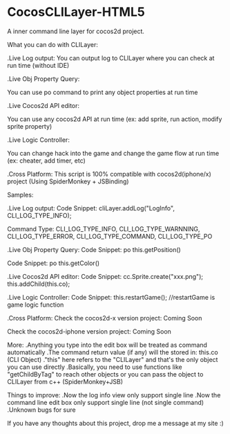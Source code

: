 CocosCLILayer-HTML5
===================

A inner command line layer for cocos2d project.

What you can do with CLILayer:

.Live Log output:
 You can output log to CLILayer where you can check at run time (without IDE)

.Live Obj Property Query:

 You can use po command to print any object properties at run time

.Live Cocos2d API editor:

 You can use any cocos2d API at run time (ex: add sprite, run action, modify sprite property)

.Live Logic Controller:

 You can change hack into the game and change the game flow at run time (ex: cheater, add timer, etc)

.Cross Platform:
 This script is 100% compatible with cocos2d(iphone/x) project (Using SpiderMonkey + JSBinding)


Samples:

.Live Log output:
 Code Snippet:
 cliLayer.addLog("LogInfo", CLI_LOG_TYPE_INFO);
 
 Command Type:
 CLI_LOG_TYPE_INFO,
 CLI_LOG_TYPE_WARNNING,
 CLI_LOG_TYPE_ERROR,
 CLI_LOG_TYPE_COMMAND,
 CLI_LOG_TYPE_PO

.Live Obj Property Query:
 Code Snippet:
 po this.getPosition()
 
 Code Snippet:
 po this.getColor()

.Live Cocos2d API editor:
 Code Snippet:
 cc.Sprite.create("xxx.png"); this.addChild(this.co);

.Live Logic Controller:
 Code Snippet:
 this.restartGame(); //restartGame is game logic function

.Cross Platform:
 Check the cocos2d-x version project:
 Coming Soon
 
 Check the cocos2d-iphone version project:
 Coming Soon

More:
.Anything you type into the edit box will be treated as command automatically
.The command return value (if any) will the stored in: this.co (CLI Object)
."this" here refers to the "CLILayer" and that's the only object you can use directly
.Basically, you need to use functions like "getChildByTag" to reach other objects or you can pass the object to CLILayer from c++ (SpiderMonkey+JSB)

Things to improve:
.Now the log info view only support single line
.Now the command line edit box only support single line (not single command)
.Unknown bugs for sure


If you have any thoughts about this project, drop me a message at my site :)
